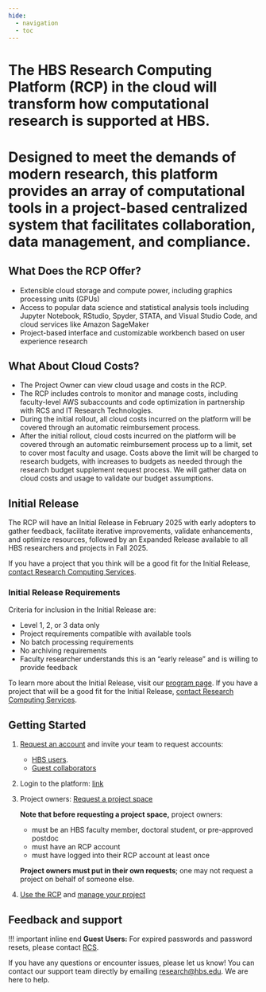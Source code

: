 ```yaml
---
hide:
  - navigation
  - toc
---
```


# The HBS Research Computing Platform (RCP) in the cloud will transform how computational research is supported at HBS.

# Designed to meet the demands of modern research, this platform provides an array of computational tools in a project-based centralized system that facilitates collaboration, data management, and compliance.

## What Does the RCP Offer? 

  - Extensible cloud storage and compute power, including graphics processing units (GPUs)
  - Access to popular data science and statistical analysis tools including Jupyter Notebook, RStudio, Spyder, STATA, and Visual Studio Code, 
  and cloud services like Amazon SageMaker
  - Project-based interface and customizable workbench based on user experience research

## What About Cloud Costs?

  - The Project Owner can view cloud usage and costs in the RCP.
  - The RCP includes controls to monitor and manage costs, including faculty-level AWS subaccounts and code optimization in partnership with RCS and IT Research Technologies. 
  - During the initial rollout, all cloud costs incurred on the platform will be covered through an automatic reimbursement process.
  - After the initial rollout, cloud costs incurred on the platform will be covered through an automatic reimbursement process up to a limit, set to cover most faculty and usage. Costs above the limit will be charged to research budgets, with increases to budgets as needed through the research budget supplement request process. We will gather data on cloud costs and usage to validate our budget assumptions. 


## Initial Release

The RCP will have an Initial Release in February 2025 with early adopters to gather feedback, facilitate iterative improvements, validate enhancements, and optimize resources, followed by an Expanded Release available to all HBS researchers and projects in Fall 2025.

If you have a project that you think will be a good fit for the Initial Release, [contact Research Computing Services](mailto:research@hbs.edu).

### Initial Release Requirements

Criteria for inclusion in the Initial Release are:

  - Level 1, 2, or 3 data only   
  - Project requirements compatible with available tools    
  - No batch processing requirements  
  - No archiving requirements  
  - Faculty researcher understands this is an “early release” and is willing to provide feedback  

To learn more about the Initial Release, visit our [program page](https://hbs.sharepoint.com/sites/CloudRCP/SitePages/About-the-Initial-Release.aspx?csf=1&web=1&e=D8OZaV). If you have a project that will be a good fit for the Initial Release, [contact Research Computing Services](mailto:research@hbs.edu). 

## Getting Started
   
1.  [Request an account](https://secure.hbs.edu/accountManagement/secure/research-computing-platform/account/new) and invite your team to request accounts:
    - [HBS users](https://secure.hbs.edu/accountManagement/secure/research-computing-platform/account/new).
    - [Guest collaborators](https://secure.hbs.edu/accountManagement/guest/research-computing-platform/account/new)
2.  Login to the platform: [link]()
3.  Project owners: [Request a project space](https://secure.hbs.edu/accountManagement/secure/research-computing-platform/projectspace/new)

    **Note that before requesting a project space,** project owners:
      
      - must be an HBS faculty member, doctoral student, or pre-approved postdoc
      - must have an RCP account
      - must have logged into their RCP account at least once
    
    **Project owners must put in their own requests**; one may not request a project on behalf of someone else.

4. [Use the RCP](software.md) and [manage your project](manageprojects.md)

## Feedback and support

!!! important inline end
    **Guest Users:** For expired passwords and password resets, please contact [RCS](mailto:research@hbs.edu).

If you have any questions or encounter issues, please let us know! You can contact our support team directly by emailing [research@hbs.edu](mailto:research@hbs.edu). We are here to help. 

<!-- If something looks broken or is not working as expected please 
[open an issue report](https://github.com/hbs-rcs/hbsgrid-docs/issues).-->
